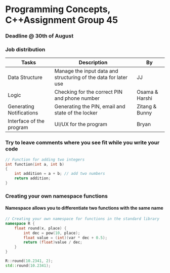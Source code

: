 # Programming Concepts, C++Assignment Group 45
### Deadline @ 30th of August


### Job distribution
| **Tasks** | **Description** | **By** |
| ---------- | ---------- | ---------- |
| Data Structure | Manage the input data and structuring of the data for later use | JJ |
| Logic | Checking for the correct PIN and phone number | Osama & Harshi |
| Generating Notifications | Generating the PIN, email and state of the locker | Zitang & Bunny |
| Interface of the program | UI/UX for the program | Bryan |


### Try to leave comments where you see fit while you write your code
```cpp
// Function for adding two integers
int function(int a, int b)
{
    int addition = a + b; // add two numbers
    return addition;
}
```

### Creating your own namespace functions
#### Namespace allows you to differentiate two functions with the same name
```cpp
// Creating your own namespace for functions in the standard library
namespace R {
    float round(x, place) {
        int dec = pow(10, place);
        float value = (int)(var * dec + 0.5);
        return (float)value / dec;
    }
}

R::round(10.2341, 2);
std::round(10.2341);

```
